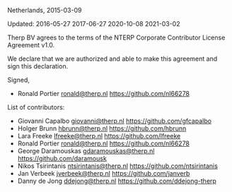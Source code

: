 Netherlands, 2015-03-09

Updated:
    2016-05-27
    2017-06-27
    2020-10-08
    2021-03-02

Therp BV agrees to the terms of the NTERP Corporate 
Contributor License Agreement v1.0.

We declare that we are authorized and able to make this agreement and sign
this declaration.

Signed,

*  Ronald Portier ronald@therp.nl https://github.com/nl66278

List of contributors:

*  Giovanni Capalbo giovanni@therp.nl https://github.com/gfcapalbo
*  Holger Brunn hbrunn@therp.nl https://github.com/hbrunn
*  Lara Freeke lfreeke@therp.nl https://github.com/lfreeke
*  Ronald Portier ronald@therp.nl https://github.com/nl66278
*  George Daramouskas gdaramouskas@therp.nl https://github.com/daramousk
*  Nikos Tsirintanis ntsirintanis@therp.nl https://github.com/ntsirintanis
*  Jan Verbeek jverbeek@therp.nl https://github.com/janverb
*  Danny de Jong ddejong@therp.nl https://github.com/ddejong-therp

